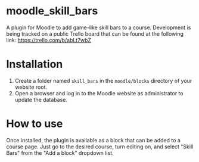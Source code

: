 # moodle_skill_bars
A plugin for Moodle to add game-like skill bars to a course. Development is being tracked on a public Trello board that can be found at the following link:
https://trello.com/b/abLt7wbZ

# Installation
1. Create a folder named `skill_bars` in the `moodle/blocks` directory of your website root.
2. Open a browser and log in to the Moodle website as administrator to update the database.

# How to use
Once installed, the plugin is available as a block that can be added to a course page. Just go to the desired course, turn editing on, and select "Skill Bars" from the "Add a block" dropdown list.
